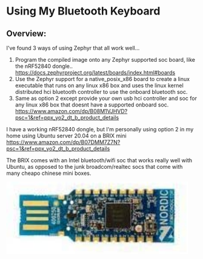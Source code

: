 # Using My Bluetooth Keyboard
## Overview:

I've found 3 ways of using Zephyr that all work well...

1. Program the compiled image onto any Zephyr supported soc board, like the nRF52840 dongle.. https://docs.zephyrproject.org/latest/boards/index.html#boards
2. Use the Zephyr support for a native_posix_x86 board to create a linux executable that runs on any linux x86 box and uses the linux kernel distributed hci bluetooth controller to use the onboard bluetooth soc.
3. Same as option 2 except provide your own usb hci controller and soc for any linux x86 box that doesnt have a supported onboard soc.  https://www.amazon.com/dp/B08M1VJHVD?psc=1&ref=ppx_yo2_dt_b_product_details

I have a working nRF52840 dongle, but I'm personally using option 2 in my home using Ubuntu server 20.04 on a BRIX mini https://www.amazon.com/dp/B07DMM7Z7N?psc=1&ref=ppx_yo2_dt_b_product_details

The BRIX comes with an Intel bluetooth/wifi soc that works really well with Ubuntu, as opposed to the junk broadcom/realtec socs that come with many cheapo chinese mini boxes.

<img src="./images/1.1.jpg" width="480px" height="auto">
